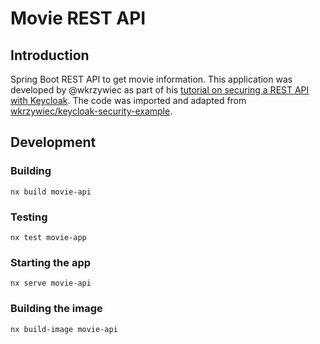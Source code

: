 # Movie REST API

## Introduction

Spring Boot REST API to get movie information. This application was developed by
@wkrzywiec as part of his [tutorial on securing a REST API with
Keycloak](https://wkrzywiec.medium.com/implementing-oauth-2-0-access-token-validation-with-spring-security-64c797b42b36).
The code was imported and adapted from
[wkrzywiec/keycloak-security-example](https://github.com/wkrzywiec/keycloak-security-example).

## Development

### Building

```console
nx build movie-api
```

### Testing

```console
nx test movie-app
```

### Starting the app

```console
nx serve movie-api
```

### Building the image

```console
nx build-image movie-api
```